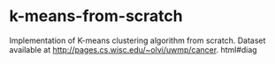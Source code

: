 # k-means-from-scratch
Implementation of K-means clustering algorithm from scratch. Dataset available at http://pages.cs.wisc.edu/~olvi/uwmp/cancer.
html#diag
